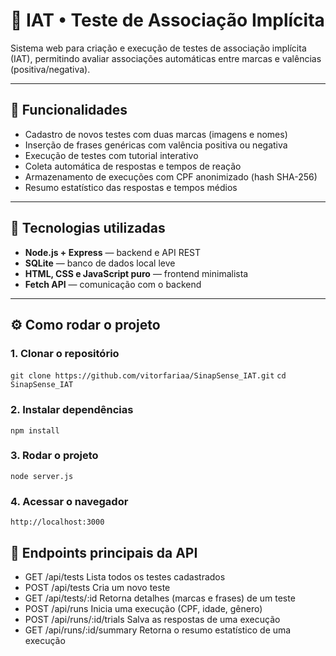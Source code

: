 # 🧠 IAT • Teste de Associação Implícita

Sistema web para criação e execução de testes de associação implícita (IAT), permitindo avaliar associações automáticas entre marcas e valências (positiva/negativa).

---

## 🚀 Funcionalidades

- Cadastro de novos testes com duas marcas (imagens e nomes)
- Inserção de frases genéricas com valência positiva ou negativa
- Execução de testes com tutorial interativo
- Coleta automática de respostas e tempos de reação
- Armazenamento de execuções com CPF anonimizado (hash SHA-256)
- Resumo estatístico das respostas e tempos médios

---

## 🧩 Tecnologias utilizadas

- **Node.js + Express** — backend e API REST  
- **SQLite** — banco de dados local leve  
- **HTML, CSS e JavaScript puro** — frontend minimalista  
- **Fetch API** — comunicação com o backend  

---

## ⚙️ Como rodar o projeto

### 1. Clonar o repositório
```git clone https://github.com/vitorfariaa/SinapSense_IAT.git```
```cd SinapSense_IAT```

### 2. Instalar dependências
```npm install```

### 3. Rodar o projeto
``` node server.js ```

### 4. Acessar o navegador
```http://localhost:3000```

## 🧮 Endpoints principais da API

- GET	/api/tests	Lista todos os testes cadastrados
- POST	/api/tests	Cria um novo teste
- GET	/api/tests/:id	Retorna detalhes (marcas e frases) de um teste
- POST	/api/runs	Inicia uma execução (CPF, idade, gênero)
- POST	/api/runs/:id/trials	Salva as respostas de uma execução
- GET	/api/runs/:id/summary	Retorna o resumo estatístico de uma execução





